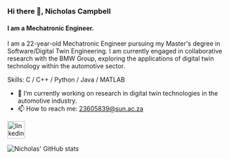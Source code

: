 ### Hi there 👋, Nicholas Campbell
#### I am a Mechatronic Engineer.
I am a 22-year-old Mechatronic Engineer pursuing my Master's degree in Software/Digital Twin Engineering. I am currently engaged in collaborative research with the BMW Group, exploring the applications of digital twin technology within the automotive sector.

Skills: C / C++ / Python / Java / MATLAB

- 🔭 I’m currently working on research in digital twin technologies in the automotive industry. 
- 📫 How to reach me: 23605839@sun.ac.za 

<a href='https://www.linkedin.com/in/nicholas-campbell-bb7ba51a6/'>
  <img src='https://cdn.jsdelivr.net/npm/simple-icons@3.0.1/icons/linkedin.svg' alt='linkedin' height='40' class='light-icon'>
</a>


![Nicholas' GitHub stats](https://github-readme-stats.vercel.app/api?username=nicampbel&theme=github_dark&show_icons=true)
